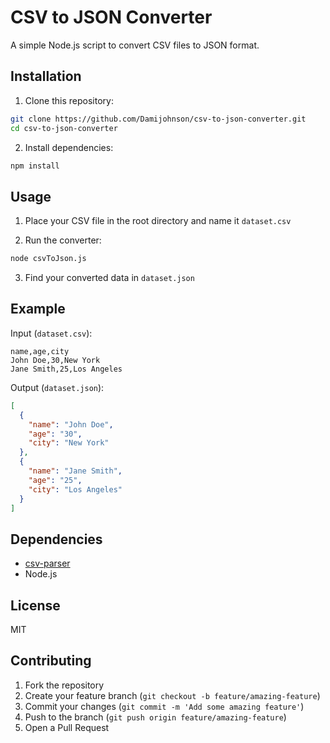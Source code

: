 
# CSV to JSON Converter

A simple Node.js script to convert CSV files to JSON format.

## Installation

1. Clone this repository:
```bash
git clone https://github.com/Damijohnson/csv-to-json-converter.git
cd csv-to-json-converter
```

2. Install dependencies:
```bash
npm install
```

## Usage

1. Place your CSV file in the root directory and name it `dataset.csv`

2. Run the converter:
```bash
node csvToJson.js
```

3. Find your converted data in `dataset.json`

## Example

Input (`dataset.csv`):
```csv
name,age,city
John Doe,30,New York
Jane Smith,25,Los Angeles
```

Output (`dataset.json`):
```json
[
  {
    "name": "John Doe",
    "age": "30",
    "city": "New York"
  },
  {
    "name": "Jane Smith",
    "age": "25",
    "city": "Los Angeles"
  }
]
```

## Dependencies

- [csv-parser](https://www.npmjs.com/package/csv-parser)
- Node.js

## License

MIT

## Contributing

1. Fork the repository
2. Create your feature branch (`git checkout -b feature/amazing-feature`)
3. Commit your changes (`git commit -m 'Add some amazing feature'`)
4. Push to the branch (`git push origin feature/amazing-feature`)
5. Open a Pull Request
